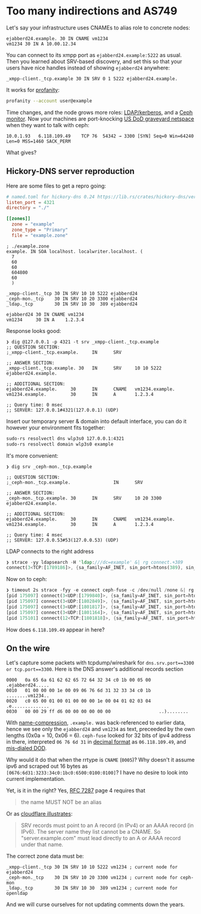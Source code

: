 Too many indirections and AS749
===

Let's say your infrastructure uses CNAMEs to alias role to concrete nodes:

```zone
ejabberd24.example. 30 IN CNAME vm1234
vm1234 30 IN A 10.00.12.34
```

You can connect to its xmpp port as `ejabberd24.example:5222` as
usual. Then you learned about SRV-based discovery, and set this so
that your users have nice handles instead of showing `ejabberd24`
anywhere:

```zone
_xmpp-client._tcp.example 30 IN SRV 0 1 5222 ejabberd24.example.
```

It works for [profanity](https://xmpp.org/software/profanity/):

```sh
profanity --account user@example
```

Time changes, and the node grows more roles:
[LDAP/kerberos](https://ldap.com/dns-srv-records-for-ldap/), and a
[Ceph
monitor](https://docs.ceph.com/en/reef/rados/configuration/mon-lookup-dns/).
Now your machines are port-knocking [US DoD graveyard
netspace](https://bgp.he.net/ip/6.118.109.49#_whois) when they want to
talk with ceph:

```tcpdump
10.0.1.93	6.118.109.49	TCP	76	54342 → 3300 [SYN] Seq=0 Win=64240 Len=0 MSS=1460 SACK_PERM
```

What gives?

Hickory-DNS server reproduction
---

Here are some files to get a repro going:

```toml
# named.toml for hickory-dns 0.24 https://lib.rs/crates/hickory-dns/versions
listen_port = 4321
directory = "./"

[[zones]]
  zone = "example"
  zone_type = "Primary"
  file = "example.zone"
```

```zone
; ./example.zone
example. IN SOA localhost. localwriter.localhost. (
  7
  60
  60
  604800
  60
  )

_xmpp-client._tcp 30 IN SRV 10 10 5222 ejabberd24
_ceph-mon._tcp    30 IN SRV 10 20 3300 ejabberd24
_ldap._tcp        30 IN SRV 10 30  389 ejabberd24

ejabberd24 30 IN CNAME vm1234
vm1234     30 IN A    1.2.3.4
```

Response looks good:

```zone
❯ dig @127.0.0.1 -p 4321 -t srv _xmpp-client._tcp.example
;; QUESTION SECTION:
;_xmpp-client._tcp.example.     IN      SRV

;; ANSWER SECTION:
_xmpp-client._tcp.example. 30   IN      SRV     10 10 5222 ejabberd24.example.

;; ADDITIONAL SECTION:
ejabberd24.example.     30      IN      CNAME   vm1234.example.
vm1234.example.         30      IN      A       1.2.3.4

;; Query time: 0 msec
;; SERVER: 127.0.0.1#4321(127.0.0.1) (UDP)
```

Insert our temporary server & domain into default interface, you can
do it however your environment fits together:

```bash
sudo-rs resolvectl dns wlp3s0 127.0.0.1:4321
sudo-rs resolvectl domain wlp3s0 example
```

It's more convenient:

```zone
❯ dig srv _ceph-mon._tcp.example

;; QUESTION SECTION:
;_ceph-mon._tcp.example.                IN      SRV

;; ANSWER SECTION:
_ceph-mon._tcp.example. 30      IN      SRV     10 20 3300 ejabberd24.example.

;; ADDITIONAL SECTION:
ejabberd24.example.     30      IN      CNAME   vm1234.example.
vm1234.example.         30      IN      A       1.2.3.4

;; Query time: 4 msec
;; SERVER: 127.0.0.53#53(127.0.0.53) (UDP)
```

LDAP connects to the right address

```rust
❯ strace -yy ldapsearch -H 'ldap:///dc=example' &| rg connect.+389
connect(3<TCP:[1789186]>, {sa_family=AF_INET, sin_port=htons(389), sin_addr=inet_addr("1.2.3.4")}, 16)
```

Now on to ceph:

```rust
❯ timeout 2s strace -fyy -e connect ceph-fuse -c /dev/null /none &| rg -v 'etc/ceph|attached'
[pid 175097] connect(3<UDP:[1799840]>, {sa_family=AF_INET, sin_port=htons(53), sin_addr=inet_addr("127.0.0.53")}, 16) = 0
[pid 175097] connect(3<UDP:[1802849]>, {sa_family=AF_INET, sin_port=htons(53), sin_addr=inet_addr("127.0.0.53")}, 16) = 0
[pid 175097] connect(3<UDP:[1801817]>, {sa_family=AF_INET, sin_port=htons(53), sin_addr=inet_addr("127.0.0.53")}, 16) = 0
[pid 175097] connect(3<UDP:[1801164]>, {sa_family=AF_INET, sin_port=htons(53), sin_addr=inet_addr("127.0.0.53")}, 16) = 0
[pid 175101] connect(12<TCP:[1801818]>, {sa_family=AF_INET, sin_port=htons(3300), sin_addr=inet_addr("6.118.109.49")}, 16) =
```

How does `6.118.109.49` appear in here?

On the wire
---

Let's capture some packets with tcpdump/wireshark for
`dns.srv.port==3300 or tcp.port==3300`. Here is the DNS answer's
additional records section

```hexdump
0000   0a 65 6a 61 62 62 65 72 64 32 34 c0 1b 00 05 00   .ejabberd24.....
0010   01 00 00 00 1e 00 09 06 76 6d 31 32 33 34 c0 1b   ........vm1234..
0020   c0 65 00 01 00 01 00 00 00 1e 00 04 01 02 03 04   .e..............
0030   00 00 29 ff d6 00 00 00 00 00 00                  ..)........
```

With
[name-compression](https://dotat.at/@/2022-07-01-dns-compress.html),
`.example.` was back-referenced to earlier data, hence we see only the
`ejabberd24` and `vm1234` as text, preceeded by the own lengths (0x0a
= 10, 0x06 = 6). `ceph-fuse` looked for 32 bits of ipv4 address in
there, interpreted `06 76 6d 31` in [decimal
format](https://manned.org/ascii.7) as `06.118.109.49`, and
[mis-dialed
DOD](https://scribe.rip/have-you-seen-dns-type0-class256-896b10af92fc).

Why would it do that when the rrtype is `CNAME` (`0005`)? Why doesn't
it assume ipv6 and scraped out 16 bytes as
`[0676:6d31:3233:34c0:1bc0:6500:0100:0100]`? I have no desire to look
into current implementation.

Yet, is it in the right? Yes, [RFC
7287](https://datatracker.ietf.org/doc/html/rfc2782) page 4 requires
that

> the name MUST NOT be an alias

Or as [cloudflare
illustrates](https://www.cloudflare.com/learning/dns/dns-records/dns-srv-record/):

> SRV records must point to an A record (in IPv4) or an AAAA record
> (in IPv6). The server name they list cannot be a CNAME. So
> "server.example.com" must lead directly to an A or AAAA record under
> that name.

The correct zone data must be:

```zone
_xmpp-client._tcp 30 IN SRV 10 10 5222 vm1234 ; current node for ejabberd24
_ceph-mon._tcp    30 IN SRV 10 20 3300 vm1234 ; current node for ceph-mon
_ldap._tcp        30 IN SRV 10 30  389 vm1234 ; current node for openldap
```

And we will curse ourselves for not updating comments down the years.
